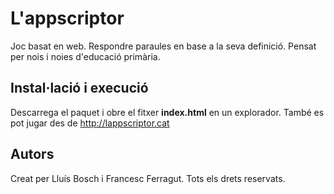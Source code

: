 # L'appscriptor
Joc basat en web. Respondre paraules en base a la seva definició.
Pensat per nois i noies d'educació primària.

## Instal·lació i execució
Descarrega el paquet i obre el fitxer <b>index.html</b> en un explorador.
També es pot jugar des de http://lappscriptor.cat

## Autors
Creat per Lluís Bosch i Francesc Ferragut. Tots els drets reservats.
